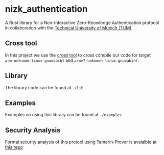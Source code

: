 # nizk_authentication
A Rust library for a Non-Interactive Zero-Knowledge Authentication protocol in collaboration with the [Technical University of Munich (TUM)](https://www.tum.de/en/).

## Cross tool
In this project we use the [cross tool](https://github.com/cross-rs/cross) to cross compile our code for target `arm-unknown-linux-gnueabihf` and `armv7-unknown-linux-gnueabihf`.

## Library
The library code can be found at `./lib`

## Examples
Examples on using this library can be found at `./examples`

## Security Analysis
Formal security analysis of this protocl using Tamarin-Prover is avaialble at [this repo](https://github.com/tum-esi/act-nizk)
